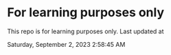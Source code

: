 # For learning purposes only
This repo is for learning purposes only.
Last updated at

Saturday, September 2, 2023 2:58:45 AM

